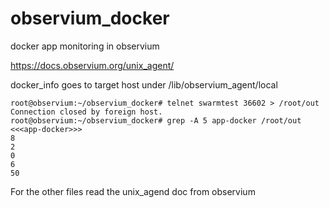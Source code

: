 # observium_docker
docker app monitoring in observium

https://docs.observium.org/unix_agent/

docker_info goes to target host under /lib/observium_agent/local
```
root@observium:~/observium_docker# telnet swarmtest 36602 > /root/out
Connection closed by foreign host.
root@observium:~/observium_docker# grep -A 5 app-docker /root/out 
<<<app-docker>>>
8
2
0
6
50
```

For the other files read the unix_agend doc from observium
